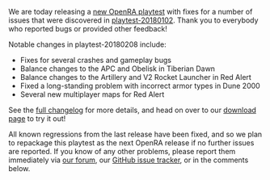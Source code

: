 We are today releasing a [new OpenRA playtest](/download) with fixes for a number of issues that were discovered in [playtest-20180102](http://www.openra.net/news/playtest-20180102/).
Thank you to everybody who reported bugs or provided other feedback!

Notable changes in playtest-20180208 include:

* Fixes for several crashes and gameplay bugs
* Balance changes to the APC and Obelisk in Tiberian Dawn
* Balance changes to the Artillery and V2 Rocket Launcher in Red Alert
* Fixed a long-standing problem with incorrect armor types in Dune 2000
* Several new multiplayer maps for Red Alert

See the [full changelog](https://github.com/OpenRA/OpenRA/wiki/Changelog/c9c8e80749a3694d304d72a73a5b1a762fededf4) for more details, and head on over to our [download page](http://www.openra.net/download/) to try it out!

All known regressions from the last release have been fixed, and so we plan to repackage this playtest as the next OpenRA release if no further issues are reported.  If you know of any other problems, please report them immediately via [our forum](http://www.sleipnirstuff.com/forum/viewforum.php?f=80), our [GitHub issue tracker](https://github.com/OpenRA/OpenRA/issues), or in the comments below.

